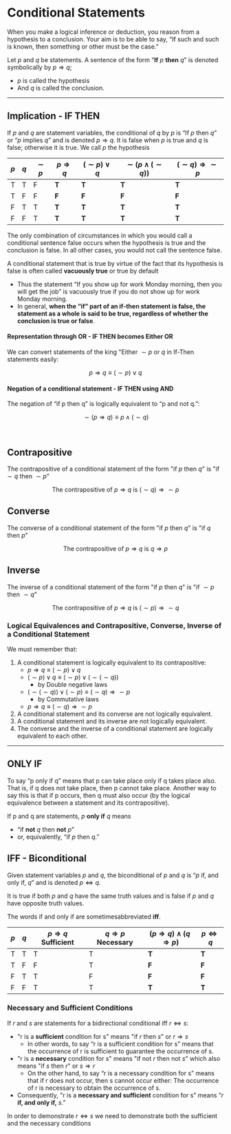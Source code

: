 # Conditional Statements 

When you make a logical inference or deduction, you reason from a hypothesis to a conclusion. Your aim is to be able to say, “If such and such is known, then something or other must be the case.”

Let $p$ and $q$ be statements. A sentence of the form “**If** $p$ **then** $q$” is denoted symbolically by $p \Rightarrow q$;
* $p$ is called the hypothesis 
* And $q$ is called the conclusion.

---

## Implication - IF THEN
If $p$ and $q$ are statement variables, the conditional of $q$ by $p$ is “If $p$ then $q$” or
“$p$ implies $q$” and is denoted $p \Rightarrow q$. It is false when $p$ is true and $q$ is false; otherwise it is true. We call $p$ the hypothesis

| $p$ | $q$ | $\sim p$ | $p \Rightarrow q$ | $(\sim p) \vee q$ | $\sim(p \wedge (\sim q))$ | $(\sim q) \Rightarrow \sim p$ |
|-----|-----|----------|-------------------|-------------------|---------------------------|-------------------------------|
| T   | T   | F        | **T**             | **T**             | **T**                     | **T**                         |
| T   | F   | F        | **F**             | **F**             | **F**                     | **F**                         |
| F   | T   | T        | **T**             | **T**             | **T**                     | **T**                         |
| F   | F   | T        | **T**             | **T**             | **T**                     | **T**                         |

The only combination of circumstances in which you would call a conditional sentence false occurs when the hypothesis is true and the conclusion is false. In all other cases, you would not call the sentence false.

A conditional statement that is true by virtue of the fact that its hypothesis is false is often called **vacuously true** or true by default
* Thus the statement “If you show up for work  Monday morning, then you will get the job” is vacuously true if you do not show up for work Monday morning. 
* In general, **when the “if” part of an if-then statement is false, the statement as a whole is said to be true, regardless of whether the conclusion is true or false**.

#### Representation through OR - IF THEN becomes Either OR
We can convert statements of the king "Either $\sim p$ or $q$ in If-Then statements easily:

```math
p \Rightarrow q \equiv (\sim p) \vee q
```

#### Negation of a conditional statement - IF THEN using AND
The negation of “if p then q” is logically equivalent to “p and not q.”: 

```math
\sim(p \Rightarrow q) \equiv p \wedge (\sim q)
```

<br>

## Contrapositive
The contrapositive of a conditional statement of the form "if $p$ then $q$" is "if $\sim q$ then $\sim p$"

```math
\text{The contrapositive of } p \Rightarrow q \text{ is } (\sim q) \Rightarrow \sim p
```


## Converse
The converse of a conditional statement of the form "if $p$ then $q$" is "if $q$ then $p$"

```math
\text{The contrapositive of } p \Rightarrow q \text{ is } q \Rightarrow p
```

## Inverse
The inverse of a conditional statement of the form "if $p$ then $q$" is "if $\sim p$ then $\sim q$"

```math
\text{The contrapositive of } p \Rightarrow q \text{ is } (\sim p) \Rightarrow \sim q
```

### Logical Equivalences and Contrapositive, Converse, Inverse of a Conditional Statement 
We must remember that:
1. A conditional statement is logically equivalent to its contrapositive: 
	* $p \Rightarrow q \equiv (\sim p) \vee q$ 
  	* $(\sim p) \vee q \equiv (\sim p) \vee (\sim ( \sim q ))$ 
    	* by Double negative laws
  	* $(\sim ( \sim q )) \vee (\sim p) \equiv (\sim q) \Rightarrow \sim p$ 
    	* by Commutative laws
	* $p \Rightarrow q \equiv (\sim q) \Rightarrow \sim p$ 
2. A conditional statement and its converse are not logically equivalent.
3. A conditional statement and its inverse are not logically equivalent.
4. The converse and the inverse of a conditional statement are logically equivalent to each other.

---

## ONLY IF 
To say “p only if q” means that p can take place only if q takes place also. That is, if
q does not take place, then p cannot take place. Another way to say this is that if p
occurs, then q must also occur (by the logical equivalence between a statement and its
contrapositive).

If p and q are statements, $p$ **only if** $q$ means 
* “if **not** $q$ then **not** $p$”
* or, equivalently, “if $p$ then $q$.”

## IFF - Biconditional
Given statement variables $p$ and $q$, the biconditional of $p$ and $q$ is “$p$ if, and only if,
$q$” and is denoted $p \Longleftrightarrow q$. 

It is true if both $p$ and $q$ have the same truth values and is
false if $p$ and $q$ have opposite truth values. 

The words if and only if are sometimesabbreviated **iff**.

| $p$ | $q$ | $p \Rightarrow q$ Sufficient | $q \Rightarrow p$ Necessary | $(p \Rightarrow q) \wedge (q \Rightarrow p)$ | $p \Leftrightarrow q$ |
|-----|-----|------------------------------|-----------------------------|----------------------------------------------|-----------------------|
| T   | T   | T                            | T                           | **T**                                        | **T**                 |
| T   | F   | F                            | T                           | **F**                                        | **F**                 |
| F   | T   | T                            | F                           | **F**                                        | **F**                 |
| F   | F   | T                            | T                           | **T**                                        | **T**                 |

### Necessary and Sufficient Conditions
If $r$ and $s$ are statements for a bidirectional conditional iff $r \Longleftrightarrow s$:
* "r is a **sufficient** condition for s" means "if $r$ then $s$" or $r \Rightarrow s$
  * In other words, to say “r is a sufficient condition for s” means that the occurrence of r 
  is sufficient to guarantee the occurrence of s. 
* "r is a **necessary** condition for s" means "if not $r$ then not $s$" which also means "if $s$ then $r$" or $s \Rightarrow r$
  * On the other hand, to say “r is a necessary condition for s” means that if r does not occur, 
  then s cannot occur either: The occurrence of r is necessary to obtain the occurrence of s. 
* Consequently, "r is a **necessary and sufficient** condition for s" means “$r$ **if, and only if,** $s$.”

In order to demonstrate $r \Longleftrightarrow s$ we need to demonstrate both the sufficient and the necessary conditions